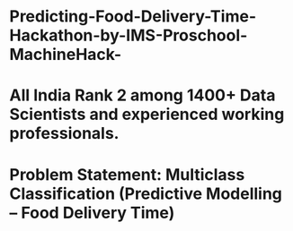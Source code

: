 # Predicting-Food-Delivery-Time-Hackathon-by-IMS-Proschool-MachineHack-
# All India Rank 2 among 1400+ Data Scientists and experienced working professionals.
# Problem Statement: Multiclass Classification (Predictive Modelling – Food Delivery Time)

